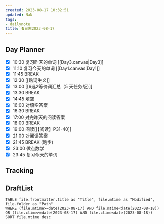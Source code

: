 ```yaml
---
created: 2023-08-17 10:32:51
updated: NaN
tags: 
- dailynote
title: 🐈日志2023-08-17
---
```


## Day Planner
- [x] 10:30 复习昨天的单词 [[Day3.canvas|Day3]]
- [x] 11:10 复习今天的单词 [[Day1.canvas|Day1]]
- [x] 11:45 BREAK
- [x] 12:30 [[熟词生义]]
- [x] 13:00 [[6选2等价词汇总（5 天任务版）]]
- [x] 13:30 BREAK
- [x] 14:45 填空
- [x] 16:00 对填空答案
- [x] 16:30 BREAK
- [x] 17:00 对完昨天的阅读答案
- [x] 18:00 BREAK
- [x] 19:00 阅读[[【阅读】P31-40]]
- [x] 21:00 对阅读答案
- [x] 21:45 BREAK (跑步)
- [x] 23:00 做点数学
- [x] 23:45 复习今天的单词

## Tracking


## DraftList
<!--此处显示今日新增或修改的草稿或其它非文献笔记文件-->

```dataview
TABLE file.frontmatter.title as "Title", file.mtime as "Modified", file.folder as "Path"
WHERE (file.mtime>=date(2023-08-17) AND file.mtime<date(2023-08-18)) OR (file.ctime>=date(2023-08-17) AND file.ctime<date(2023-08-18))
SORT file.mtime desc
```
